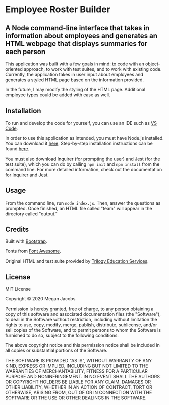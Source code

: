 # Employee Roster Builder

## A Node command-line interface that takes in information about employees and generates an HTML webpage that displays summaries for each person

This application was built with a few goals in mind: to code with an object-oriented approach, to work with test suites, and to work with existing code. Currently, the application takes in user input about employees and generates a styled HTML page based on the information provided. 

In the future, I may modify the styling of the HTML page. Additional employee types could be added with ease as well. 

## Installation

To run and develop the code for yourself, you can use an IDE such as [VS Code](https://code.visualstudio.com/). 

In order to use this application as intended, you must have Node.js installed. You can download it [here](https://nodejs.org/en/download/). Step-by-step installation instructions can be found [here](https://phoenixnap.com/kb/install-node-js-npm-on-windows). 

You must also download Inquirer (for prompting the user) and Jest (for the test suite), which you can do by calling `npm init` and `npm install` from the command line. For more detailed information, check out the documentation for [Inquirer](https://www.npmjs.com/package/inquirer) and [Jest](https://jestjs.io/). 

## Usage 

From the command line, run `node index.js`. Then, answer the questions as prompted. Once finished, an HTML file called "team" will appear in the directory called "output."

## Credits 

Built with [Bootstrap](https://getbootstrap.com/).

Fonts from [Font Awesome](https://fontawesome.com/).

Original HTML and test suite provided by [Trilogy Education Services](https://www.trilogyed.com/).

## License

MIT License

Copyright © 2020 Megan Jacobs

Permission is hereby granted, free of charge, to any person obtaining a copy
of this software and associated documentation files (the "Software"), to deal
in the Software without restriction, including without limitation the rights
to use, copy, modify, merge, publish, distribute, sublicense, and/or sell
copies of the Software, and to permit persons to whom the Software is
furnished to do so, subject to the following conditions:

The above copyright notice and this permission notice shall be included in all
copies or substantial portions of the Software.

THE SOFTWARE IS PROVIDED "AS IS", WITHOUT WARRANTY OF ANY KIND, EXPRESS OR
IMPLIED, INCLUDING BUT NOT LIMITED TO THE WARRANTIES OF MERCHANTABILITY,
FITNESS FOR A PARTICULAR PURPOSE AND NONINFRINGEMENT. IN NO EVENT SHALL THE
AUTHORS OR COPYRIGHT HOLDERS BE LIABLE FOR ANY CLAIM, DAMAGES OR OTHER
LIABILITY, WHETHER IN AN ACTION OF CONTRACT, TORT OR OTHERWISE, ARISING FROM,
OUT OF OR IN CONNECTION WITH THE SOFTWARE OR THE USE OR OTHER DEALINGS IN THE
SOFTWARE.